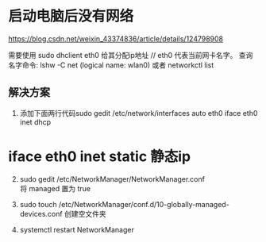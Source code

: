 # 启动电脑后没有网络

https://blog.csdn.net/weixin_43374836/article/details/124798908

需要使用 sudo dhclient eth0 给其分配ip地址
// eth0 代表当前网卡名字。 查询名字命令: lshw -C net  (logical name: wlan0) 或者 networkctl list

## 解决方案

1. 添加下面两行代码sudo gedit /etc/network/interfaces
auto eth0
iface eth0 inet dhcp

# iface eth0 inet static 静态ip


2. sudo gedit /etc/NetworkManager/NetworkManager.conf  
将 managed 置为 true

3. sudo touch /etc/NetworkManager/conf.d/10-globally-managed-devices.conf
创建空文件夹

4. systemctl restart NetworkManager



